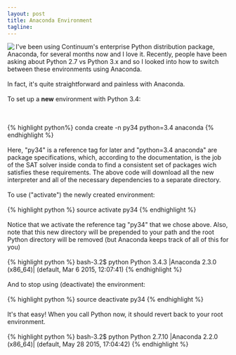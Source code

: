 ```yaml
---
layout: post
title: Anaconda Environment
tagline:
---
```

<img class="img-left" align="left" src="{{ site.url }}/images/anaconda_logo_web.png">

I've been using Continuum's enterprise Python distribution package, Anaconda, for several months now and I love it. Recently, people have been asking about Python 2.7 vs Python 3.x and so I looked into how to switch between these environments using Anaconda.
<br><br>
In fact, it's quite straightforward and painless with Anaconda.
<br><br>
To set up a <b>new</b> environment with Python 3.4:
<!--more-->
<br><br>
{% highlight python%}
conda create -n py34 python=3.4 anaconda
{% endhighlight %}
<br><br>
Here, "py34" is a reference tag for later and "python=3.4 anaconda" are package specifications, which, according to the documentation, is the job of the SAT solver inside conda to find a consistent set of packages wich satisfies these requirements. The above code will download all the new interpreter and all of the necessary dependencies to a separate directory.
<br><br>
To use ("activate") the newly created environment:
<br><br>
{% highlight python %}
source activate py34
{% endhighlight %}
<br><br>
Notice that we activate the reference tag "py34" that we chose above. Also, note that this new directory will be prepended to your path and the root Python directory will be removed (but Anaconda keeps track of all of this for you)
<br><br>
{% highlight python %}
bash-3.2$ python
Python 3.4.3 |Anaconda 2.3.0 (x86_64)| (default, Mar  6 2015, 12:07:41) 
{% endhighlight %}
<br><br>
And to stop using (deactivate) the environment:
<br><br>
{% highlight python %}
source deactivate py34
{% endhighlight %}
<br><br>
It's that easy! When you call Python now, it should revert back to your root environment.
<br><br>
{% highlight python %}
bash-3.2$ python
Python 2.7.10 |Anaconda 2.2.0 (x86_64)| (default, May 28 2015, 17:04:42) 
{% endhighlight %}
